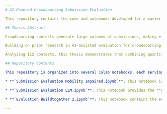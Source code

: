 ```yaml
---
# AI-Powered Crowdsourcing Submission Evaluation

This repository contains the code and notebooks developed for a master's thesis exploring the use of combined discriminative and generative AI models to enhance solution filtering and prioritization in crowdsourcing contests. The goal is to efficiently and fairly evaluate large volumes of submissions by leveraging the strengths of both quantitative and qualitative AI assessments.

## Thesis Abstract

Crowdsourcing contests generate large volumes of submissions, making efficient and fair evaluation challenging. This thesis explores how a combination of discriminative and generative artificial intelligence models can enhance solution filtering and prioritization. The discriminative model ranks submissions based on quantitative features while the generative model assesses novelty and usefulness through structured textual reasoning.

Building on prior research in AI-assisted evaluation for crowdsourcing contests, this work refines data preprocessing and refines the model’s evaluation methodology. Results demonstrate that filtering out 50% of submissions retains approximately 95% of top-winning entries, confirming the discriminative model’s effectiveness in removing weaker submissions while maintaining recall. At the same time, the generative model conducts a qualitative assessment of submissions, evaluating them from a different perspective than the discriminative model. A pattern emerges where the model tends to assign higher evaluations to winning submissions, indicating its ability to recognize innovation.

Analyzing 112 contests, this thesis demonstrates that combining quantitative filtering with qualitative evaluation ensures that the great majority of well-documented and high-quality solutions remain in consideration. The findings also highlight the impact of domain-specific prompt adaptations in improving generative model accuracy. Future research could explore interactive evaluator chatbots and multi-modal analyses to further refine AI-driven assessments.

## Repository Contents

This repository is organized into several Colab notebooks, each serving a specific purpose in the overall AI-assisted evaluation framework:

* **`Submission Evaluation Mobility Impaired.ipynb`**: This notebook is specifically designed to evaluate submissions for contests focused on **mobility-impaired solutions**. It adapts the general evaluation framework to the unique requirements and characteristics of such submissions.

* **`Submission Evaluation LLM.ipynb`**: This notebook provides the **general framework for evaluating submissions using a language model (LLM)**. It encompasses the core logic for qualitative assessment based on textual reasoning.

* **`Evaluation Buildtogether 2.ipynb`**: This notebook contains the evaluation specific to the **BuildTogether 2 contest**. It demonstrates how the AI evaluation framework can be applied and fine-tuned for a particular contest's dataset and criteria.

---
```

